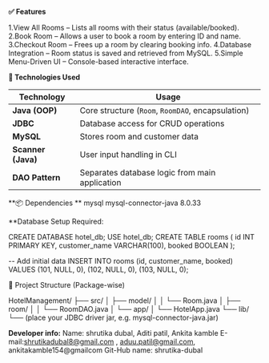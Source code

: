 **✅ Features**

1.View All Rooms – Lists all rooms with their status (available/booked).
2.Book Room – Allows a user to book a room by entering ID and name.
3.Checkout Room – Frees up a room by clearing booking info.
4.Database Integration – Room status is saved and retrieved from MySQL.
5.Simple Menu-Driven UI – Console-based interactive interface.

**🧰 Technologies Used**

| Technology         | Usage                                             |
| ------------------ | ------------------------------------------------- |
| **Java (OOP)**     | Core structure (`Room`, `RoomDAO`, encapsulation) |
| **JDBC**           | Database access for CRUD operations               |
| **MySQL**          | Stores room and customer data                     |
| **Scanner (Java)** | User input handling in CLI                        |
| **DAO Pattern**    | Separates database logic from main application    |



**📦 Dependencies
**
<dependency>
    <groupId>mysql</groupId>
    <artifactId>mysql-connector-java</artifactId>
    <version>8.0.33</version> <!-- or latest -->
</dependency>

**Database Setup Required:

CREATE DATABASE hotel_db;
USE hotel_db;
CREATE TABLE rooms (
    id INT PRIMARY KEY,
    customer_name VARCHAR(100),
    booked BOOLEAN
);

-- Add initial data
INSERT INTO rooms (id, customer_name, booked) VALUES 
(101, NULL, 0),
(102, NULL, 0),
(103, NULL, 0);


📁 Project Structure (Package-wise)

HotelManagement/
├── src/
│   ├── model/
│   │   └── Room.java
│   ├── room/
│   │   └── RoomDAO.java
│   └── app/
│       └── HotelApp.java
└── lib/
    └── (place your JDBC driver jar, e.g. mysql-connector-java.jar)

    
**Developer info:**
Name: shrutika dubal, Aditi patil, Ankita kamble
E-mail:shrutikadubal8@gmail.com , aduu.patil@gmail.com, ankitakamble154@gmailcom
Git-Hub name: shrutika-dubal


